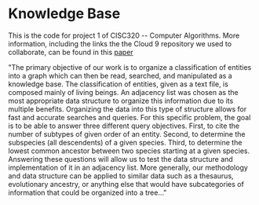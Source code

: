 # Knowledge Base
This is the code for project 1 of CISC320 -- Computer Algorithms.
More information, including the links the the Cloud 9 repository we used to collaborate, can be found in this [paper](https://drive.google.com/file/d/0B21tgVksEvzLdTc2UWN6emNJSlE/view?usp=sharing)


"The primary objective of our work is to organize a classification of entities into a graph which can then be read, searched, and manipulated as a knowledge base. The classification of entities, given as a text file, is composed mainly of living beings. An adjacency list was chosen as the most appropriate data structure to organize this information due to its multiple benefits. Organizing the data into this type of structure allows for fast and accurate searches and queries. For this specific problem, the goal is to be able to answer three different query objectives. First, to cite the number of subtypes of given order of an entity. Second, to determine the subspecies (all descendents) of a given species. Third, to determine the lowest common ancestor between two species starting at a given species. Answering these questions will allow us to test the data structure and implementation of it in an adjacency list. More generally, our methodology and data structure can be applied to similar data such as a thesaurus, evolutionary ancestry, or anything else that would have subcategories of information that could be organized into a tree..."
